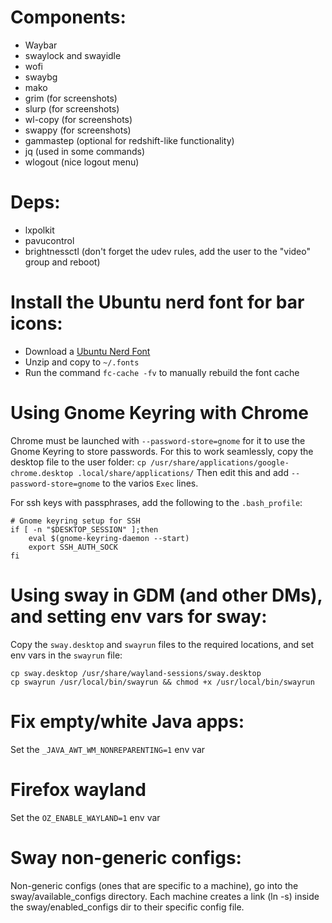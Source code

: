 # Components:
- Waybar
- swaylock and swayidle
- wofi
- swaybg
- mako
- grim (for screenshots)
- slurp (for screenshots)
- wl-copy (for screenshots)
- swappy (for screenshots)
- gammastep (optional for redshift-like functionality)
- jq (used in some commands)
- wlogout (nice logout menu)

# Deps:
- lxpolkit
- pavucontrol
- brightnessctl (don't forget the udev rules, add the user to the "video" group and reboot)

# Install the Ubuntu nerd font for bar icons:
- Download a [Ubuntu Nerd Font](http://nerdfonts.com/)
- Unzip and copy to `~/.fonts`
- Run the command `fc-cache -fv` to manually rebuild the font cache

# Using Gnome Keyring with Chrome
Chrome must be launched with `--password-store=gnome` for it to use the Gnome Keyring to store passwords. For this to work seamlessly, copy the desktop file to the user folder:
`cp /usr/share/applications/google-chrome.desktop .local/share/applications/`
Then edit this and add `--password-store=gnome` to the varios `Exec` lines.

For ssh keys with passphrases, add the following to the `.bash_profile`:
```
# Gnome keyring setup for SSH
if [ -n "$DESKTOP_SESSION" ];then
    eval $(gnome-keyring-daemon --start)
    export SSH_AUTH_SOCK
fi
```

# Using sway in GDM (and other DMs), and setting env vars for sway:
Copy the `sway.desktop` and `swayrun` files to the required locations, and set env vars in the `swayrun` file:

```
cp sway.desktop /usr/share/wayland-sessions/sway.desktop
cp swayrun /usr/local/bin/swayrun && chmod +x /usr/local/bin/swayrun
```

# Fix empty/white Java apps:
Set the `_JAVA_AWT_WM_NONREPARENTING=1` env var

# Firefox wayland
Set the `OZ_ENABLE_WAYLAND=1` env var

# Sway non-generic configs:
Non-generic configs (ones that are specific to a machine), go into the sway/available_configs directory. Each machine creates a link (ln -s) inside the sway/enabled_configs dir to their specific config file.
